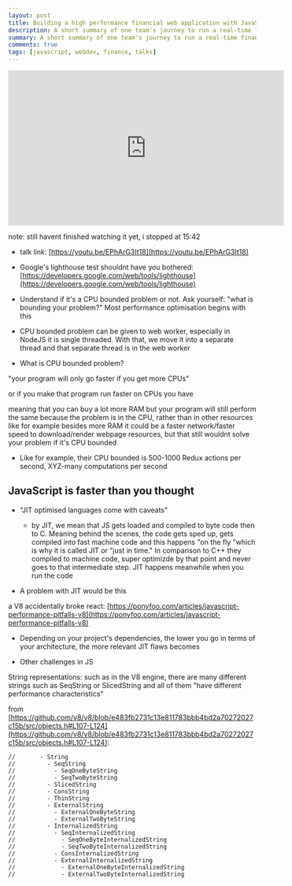 ```yaml
---
layout: post
title: Building a high performance financial web application with JavaScript - JS Monthly
description: A short summary of one team's journey to run a real-time financial calculation engine in the browser using JavaScript. Buffet style (as in food, not Warren) presentation with something for everyone - React & Redux, V8 optimisations, monads and evolving simple design.
summary: A short summary of one team's journey to run a real-time financial calculation engine in the browser using JavaScript. Buffet style (as in food, not Warren) presentation with something for everyone - React & Redux, V8 optimisations, monads and evolving simple design.
comments: true
tags: [javascript, webdev, finance, talks]
---
```


<iframe width="560" height="315" src="https://www.youtube.com/embed/EPhArG3It18" title="YouTube video player" frameborder="0" allow="accelerometer; autoplay; clipboard-write; encrypted-media; gyroscope; picture-in-picture" allowfullscreen></iframe>

note: still havent finished watching it yet, i stopped at 15:42

- talk link: [https://youtu.be/EPhArG3It18](https://youtu.be/EPhArG3It18)

- Google's lighthouse test shouldnt have you bothered: [https://developers.google.com/web/tools/lighthouse](https://developers.google.com/web/tools/lighthouse)

- Understand if it's a CPU bounded problem or not. Ask yourself: "what is bounding your problem?" Most performance optimisation begins with this

- CPU bounded problem can be given to web worker, especially in NodeJS it is single threaded. With that, we move it into a separate thread and that separate thread is in the web worker

- What is CPU bounded problem?

"your program will only go faster if you get more CPUs"

or if you make that program run faster on CPUs you have

meaning that you can buy a lot more RAM but your program will still perform the same because the problem is in the CPU, rather than in other resources like for example besides more RAM it could be a faster network/faster speed to download/render webpage resources, but that still wouldnt solve your problem if it's CPU bounded

- Like for example, their CPU bounded is 500-1000 Redux actions per second, XYZ-many computations per second

## JavaScript is faster than you thought

- "JIT optimised languages come with caveats"

  - by JIT, we mean that JS gets loaded and compiled to byte code then to C. Meaning behind the scenes, the code gets sped up, gets compiled into fast machine code and this happens "on the fly "which is why it is called JIT or "just in time." In comparison to C++ they compiled to machine code, super optimizde by that point and never goes to that intermediate step. JIT happens meanwhile when you run the code

- A problem with JIT would be this

a V8 accidentally broke react: [https://ponyfoo.com/articles/javascript-performance-pitfalls-v8](https://ponyfoo.com/articles/javascript-performance-pitfalls-v8)

- Depending on your project's dependencies, the lower you go in terms of your architecture, the more relevant JIT flaws becomes

- Other challenges in JS

String representations: such as in the V8 engine, there are many different strings such as SeqString or SlicedString and all of them "have different performance characteristics"

from [https://github.com/v8/v8/blob/e483fb2731c13e811783bbb4bd2a70272027c15b/src/objects.h#L107-L124](https://github.com/v8/v8/blob/e483fb2731c13e811783bbb4bd2a70272027c15b/src/objects.h#L107-L124):

```
//       - String
//         - SeqString
//           - SeqOneByteString
//           - SeqTwoByteString
//         - SlicedString
//         - ConsString
//         - ThinString
//         - ExternalString
//           - ExternalOneByteString
//           - ExternalTwoByteString
//         - InternalizedString
//           - SeqInternalizedString
//             - SeqOneByteInternalizedString
//             - SeqTwoByteInternalizedString
//           - ConsInternalizedString
//           - ExternalInternalizedString
//             - ExternalOneByteInternalizedString
//             - ExternalTwoByteInternalizedString
```
